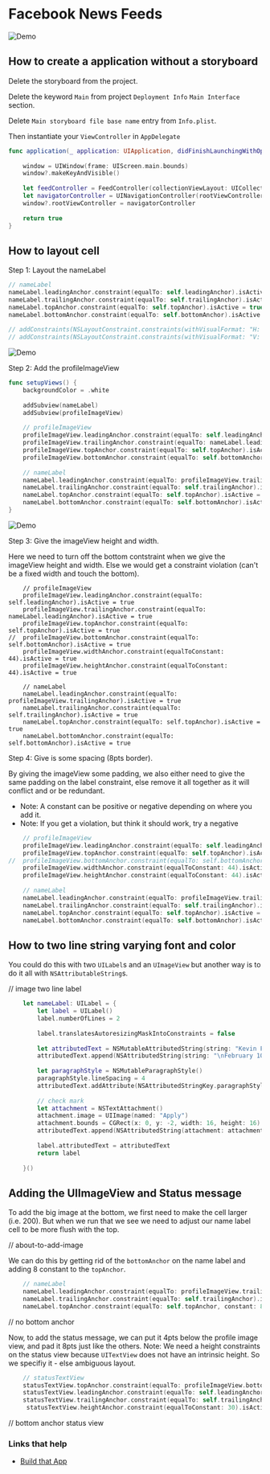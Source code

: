 # Facebook News Feeds

![Demo](https://github.com/jrasmusson/ios-starter-kit/blob/master/animations/BasicAnimation/images/demo.gif)

## How to create a application without a storyboard

Delete the storyboard from the project.

Delete the keyword `Main` from project `Deployment Info` `Main Interface` section.

Delete `Main storyboard file base name` entry from `Info.plist`.

Then instantiate your `ViewController` in `AppDelegate`


```swift
func application(_ application: UIApplication, didFinishLaunchingWithOptions launchOptions: [UIApplicationLaunchOptionsKey: Any]?) -> Bool {
    
    window = UIWindow(frame: UIScreen.main.bounds)
    window?.makeKeyAndVisible()
    
    let feedController = FeedController(collectionViewLayout: UICollectionViewFlowLayout())
    let navigatorController = UINavigationController(rootViewController: feedController)
    window?.rootViewController = navigatorController
    
    return true
}
```

## How to layout cell

Step 1: Layout the nameLabel

```swift
// nameLabel
nameLabel.leadingAnchor.constraint(equalTo: self.leadingAnchor).isActive = true
nameLabel.trailingAnchor.constraint(equalTo: self.trailingAnchor).isActive = true
nameLabel.topAnchor.constraint(equalTo: self.topAnchor).isActive = true
nameLabel.bottomAnchor.constraint(equalTo: self.bottomAnchor).isActive = true
    
// addConstraints(NSLayoutConstraint.constraints(withVisualFormat: "H:|[v0]|", options: NSLayoutFormatOptions(), metrics: nil, views: ["v0": nameLabel]))
// addConstraints(NSLayoutConstraint.constraints(withVisualFormat: "V:|[v0]|", options: NSLayoutFormatOptions(), metrics: nil, views: ["v0": nameLabel]))
```

![Demo](https://github.com/jrasmusson/ios-starter-kit/blob/master/examples/FacebookNewsFeed/images/nameLabel.png)


Step 2: Add the profileImageView

```swift
func setupViews() {
    backgroundColor = .white
    
    addSubview(nameLabel)
    addSubview(profileImageView)
    
    // profileImageView
    profileImageView.leadingAnchor.constraint(equalTo: self.leadingAnchor).isActive = true
    profileImageView.trailingAnchor.constraint(equalTo: nameLabel.leadingAnchor).isActive = true
    profileImageView.topAnchor.constraint(equalTo: self.topAnchor).isActive = true
    profileImageView.bottomAnchor.constraint(equalTo: self.bottomAnchor).isActive = true
    
    // nameLabel
    nameLabel.leadingAnchor.constraint(equalTo: profileImageView.trailingAnchor).isActive = true
    nameLabel.trailingAnchor.constraint(equalTo: self.trailingAnchor).isActive = true
    nameLabel.topAnchor.constraint(equalTo: self.topAnchor).isActive = true
    nameLabel.bottomAnchor.constraint(equalTo: self.bottomAnchor).isActive = true
}
```

![Demo](https://github.com/jrasmusson/ios-starter-kit/blob/master/examples/FacebookNewsFeed/images/imageView.png)


Step 3: Give the imageView height and width.

Here we need to turn off the bottom contstraint when we give the imageView height and width. Else we would get a constraint violation (can't be a fixed width and touch the bottom).

```
    // profileImageView
    profileImageView.leadingAnchor.constraint(equalTo: self.leadingAnchor).isActive = true
    profileImageView.trailingAnchor.constraint(equalTo: nameLabel.leadingAnchor).isActive = true
    profileImageView.topAnchor.constraint(equalTo: self.topAnchor).isActive = true
//  profileImageView.bottomAnchor.constraint(equalTo: self.bottomAnchor).isActive = true
    profileImageView.widthAnchor.constraint(equalToConstant: 44).isActive = true
    profileImageView.heightAnchor.constraint(equalToConstant: 44).isActive = true
    
    // nameLabel
    nameLabel.leadingAnchor.constraint(equalTo: profileImageView.trailingAnchor).isActive = true
    nameLabel.trailingAnchor.constraint(equalTo: self.trailingAnchor).isActive = true
    nameLabel.topAnchor.constraint(equalTo: self.topAnchor).isActive = true
    nameLabel.bottomAnchor.constraint(equalTo: self.bottomAnchor).isActive = true
```

Step 4: Give is some spacing (8pts border).

By giving the imageView some padding, we also either need to give the same padding on the label constraint, else remove it all together as it will conflict and or be redundant.

-  Note: A constant can be positive or negative depending on where you add it.
-  Note: If you get a violation, but think it should work, try a negative

```swift    
    // profileImageView
    profileImageView.leadingAnchor.constraint(equalTo: self.leadingAnchor, constant: 8).isActive = true
    profileImageView.topAnchor.constraint(equalTo: self.topAnchor).isActive = true
//  profileImageView.bottomAnchor.constraint(equalTo: self.bottomAnchor, constant: -8).isActive = true // redundant, but will only work if -8    
    profileImageView.widthAnchor.constraint(equalToConstant: 44).isActive = true
    profileImageView.heightAnchor.constraint(equalToConstant: 44).isActive = true
    
    // nameLabel
    nameLabel.leadingAnchor.constraint(equalTo: profileImageView.trailingAnchor, constant: 8).isActive = true // or -8 if added above
    nameLabel.trailingAnchor.constraint(equalTo: self.trailingAnchor).isActive = true
    nameLabel.topAnchor.constraint(equalTo: self.topAnchor).isActive = true
    nameLabel.bottomAnchor.constraint(equalTo: self.bottomAnchor).isActive = true
```

## How to two line string varying font and color

You could do this with two `UILabel`s and an `UImageView` but another way is to do it all with `NSAttributableString`s.

// image two line label

```swift
    let nameLabel: UILabel = {
        let label = UILabel()
        label.numberOfLines = 2
        
        label.translatesAutoresizingMaskIntoConstraints = false
        
        let attributedText = NSMutableAttributedString(string: "Kevin Flynn", attributes: [NSAttributedStringKey.font: UIFont.boldSystemFont(ofSize: 14)])
        attributedText.append(NSAttributedString(string: "\nFebruary 10 • San Francisco ", attributes: [NSAttributedStringKey.font: UIFont.systemFont(ofSize: 12), NSAttributedStringKey.foregroundColor: UIColor.gray]))
    
        let paragraphStyle = NSMutableParagraphStyle()
        paragraphStyle.lineSpacing = 4
        attributedText.addAttribute(NSAttributedStringKey.paragraphStyle, value: paragraphStyle, range: NSMakeRange(0, attributedText.string.count))
        
        // check mark
        let attachment = NSTextAttachment()
        attachment.image = UIImage(named: "Apply")
        attachment.bounds = CGRect(x: 0, y: -2, width: 16, height: 16)
        attributedText.append(NSAttributedString(attachment: attachment))
        
        label.attributedText = attributedText
        return label
        
    }()
```

## Adding the UIImageView and Status message

To add the big image at the bottom, we first need to make the cell larger (i.e. 200). But when we run that we see we need to adjust our name label cell to be more flush with the top.

// about-to-add-image

We can do this by getting rid of the `bottomAnchor` on the name label and adding 8 constant to the `topAnchor`.

```swift
    // nameLabel
    nameLabel.leadingAnchor.constraint(equalTo: profileImageView.trailingAnchor, constant: 8).isActive = true // or -8 if added above
    nameLabel.trailingAnchor.constraint(equalTo: self.trailingAnchor).isActive = true
    nameLabel.topAnchor.constraint(equalTo: self.topAnchor, constant: 8).isActive = true
```

// no bottom anchor

Now, to add the status message, we can put it 4pts below the profile image view, and pad it 8pts just like the others. Note: We need a height constraints on the status view because `UITextView` does not have an intrinsic height. So we specifiy it - else ambiguous layout.

```swift
    // statusTextView
    statusTextView.topAnchor.constraint(equalTo: profileImageView.bottomAnchor, constant: 4).isActive = true
    statusTextView.leadingAnchor.constraint(equalTo: self.leadingAnchor, constant: 8).isActive = true
    statusTextView.trailingAnchor.constraint(equalTo: self.trailingAnchor, constant: 8).isActive = true
	 statusTextView.heightAnchor.constraint(equalToConstant: 30).isActive = true
```

// bottom anchor status view
### Links that help
* [Build that App](https://www.youtube.com/watch?v=NJxb7EKXF3U)
